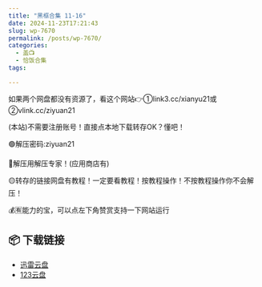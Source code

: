 ```yaml
---
title: "黑框合集 11-16"
date: 2024-11-23T17:21:43
slug: wp-7670
permalink: /posts/wp-7670/
categories:
  - 盖📺
  - 恰饭合集
tags:

---
```


如果两个网盘都没有资源了，看这个网站👉①link3.cc/xianyu21或②vlink.cc/ziyuan21

(本站)不需要注册账号！直接点本地下载转存OK？懂吧！

🟢解压密码:ziyuan21

🔵解压用解压专家！(应用商店有)

🟡转存的链接网盘有教程！一定要看教程！按教程操作！不按教程操作你不会解压！

💰🈶能力的宝，可以点左下角赞赏支持一下网站运行

## 📦 下载链接
- [迅雷云盘](https://blziyuan21.com/pay-download/7670?key=ef23c65994&down_id=0)
- [123云盘](https://blziyuan21.com/pay-download/7670?key=ef23c65994&down_id=1)

